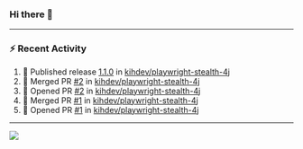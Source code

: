 ### Hi there 👋

---

### :zap: Recent Activity

<!--START_SECTION:activity-->
1. 🚀 Published release [1.1.0](https://github.com/kihdev/playwright-stealth-4j/releases/tag/v1.1.0) in [kihdev/playwright-stealth-4j](https://github.com/kihdev/playwright-stealth-4j)
2. 🎉 Merged PR [#2](https://github.com/kihdev/playwright-stealth-4j/pull/2) in [kihdev/playwright-stealth-4j](https://github.com/kihdev/playwright-stealth-4j)
3. 💪 Opened PR [#2](https://github.com/kihdev/playwright-stealth-4j/pull/2) in [kihdev/playwright-stealth-4j](https://github.com/kihdev/playwright-stealth-4j)
4. 🎉 Merged PR [#1](https://github.com/kihdev/playwright-stealth-4j/pull/1) in [kihdev/playwright-stealth-4j](https://github.com/kihdev/playwright-stealth-4j)
5. 💪 Opened PR [#1](https://github.com/kihdev/playwright-stealth-4j/pull/1) in [kihdev/playwright-stealth-4j](https://github.com/kihdev/playwright-stealth-4j)
<!--END_SECTION:activity-->

---

<!--
**fabriziofortino/fabriziofortino** is a ✨ _special_ ✨ repository because its `README.md` (this file) appears on your GitHub profile.

Here are some ideas to get you started:

- 🔭 I’m currently working on ...
- 🌱 I’m currently learning ...
- 👯 I’m looking to collaborate on ...
- 🤔 I’m looking for help with ...
- 💬 Ask me about ...
- 📫 How to reach me: ...
- 😄 Pronouns: ...
- ⚡ Fun fact: ...
-->
![](https://komarev.com/ghpvc/?username=fabriziofortino)
